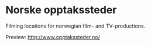Norske opptakssteder
======

Filming locations for norwegian film- and TV-productions.

Preview: http://www.opptakssteder.no/

